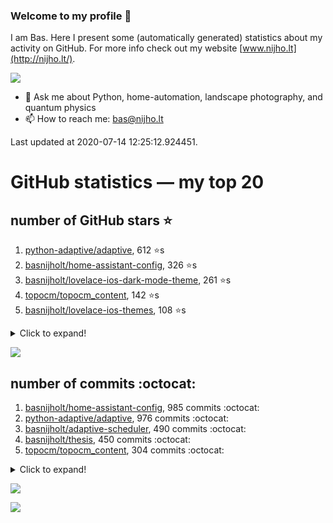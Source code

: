### Welcome to my profile 👋

I am Bas. Here I present some (automatically generated) statistics about my activity on GitHub. For more info check out my website [www.nijho.lt](http://nijho.lt/).

![](https://www.nijho.lt/authors/admin/avatar_hu9e60e4b9bc120dfb6a666009f2878da6_182107_250x250_fill_q90_lanczos_center.jpg)

- 💬 Ask me about Python, home-automation, landscape photography, and quantum physics
- 📫 How to reach me: bas@nijho.lt

Last updated at 2020-07-14 12:25:12.924451.

# GitHub statistics — my top 20

## number of GitHub stars ⭐️

1. [python-adaptive/adaptive](https://github.com/python-adaptive/adaptive/), 612 ⭐️s
2. [basnijholt/home-assistant-config](https://github.com/basnijholt/home-assistant-config/), 326 ⭐️s
3. [basnijholt/lovelace-ios-dark-mode-theme](https://github.com/basnijholt/lovelace-ios-dark-mode-theme/), 261 ⭐️s
4. [topocm/topocm_content](https://github.com/topocm/topocm_content/), 142 ⭐️s
5. [basnijholt/lovelace-ios-themes](https://github.com/basnijholt/lovelace-ios-themes/), 108 ⭐️s
<details><summary>Click to expand!</summary>

6. [python-kasa/python-kasa](https://github.com/python-kasa/python-kasa/), 67 ⭐️s
7. [basnijholt/home-assistant-macbook-touch-bar](https://github.com/basnijholt/home-assistant-macbook-touch-bar/), 43 ⭐️s
8. [kwant-project/kwant](https://github.com/kwant-project/kwant/), 42 ⭐️s
9. [basnijholt/thesis-cover](https://github.com/basnijholt/thesis-cover/), 10 ⭐️s
10. [basnijholt/aiokef](https://github.com/basnijholt/aiokef/), 9 ⭐️s
11. [basnijholt/iOSMessageExport](https://github.com/basnijholt/iOSMessageExport/), 9 ⭐️s
12. [basnijholt/adaptive-scheduler](https://github.com/basnijholt/adaptive-scheduler/), 8 ⭐️s
13. [basnijholt/instacron](https://github.com/basnijholt/instacron/), 8 ⭐️s
14. [kwant-project/kwant-tutorial-2016](https://github.com/kwant-project/kwant-tutorial-2016/), 6 ⭐️s
15. [basnijholt/ipynb_git_filters](https://github.com/basnijholt/ipynb_git_filters/), 5 ⭐️s
16. [basnijholt/lovelace-ios-light-mode-theme](https://github.com/basnijholt/lovelace-ios-light-mode-theme/), 5 ⭐️s
17. [basnijholt/molecular-dynamics-Python](https://github.com/basnijholt/molecular-dynamics-Python/), 5 ⭐️s
18. [basnijholt/orbitalfield](https://github.com/basnijholt/orbitalfield/), 5 ⭐️s
19. [basnijholt/psychedelic-data-science](https://github.com/basnijholt/psychedelic-data-science/), 4 ⭐️s
20. [basnijholt/thesis](https://github.com/basnijholt/thesis/), 4 ⭐️s

</details>

![](https://github.com/basnijholt/basnijholt/raw/master/stars_over_time.png)

## number of commits :octocat:

1. [basnijholt/home-assistant-config](https://github.com/basnijholt/home-assistant-config/), 985 commits :octocat:
2. [python-adaptive/adaptive](https://github.com/python-adaptive/adaptive/), 976 commits :octocat:
3. [basnijholt/adaptive-scheduler](https://github.com/basnijholt/adaptive-scheduler/), 490 commits :octocat:
4. [basnijholt/thesis](https://github.com/basnijholt/thesis/), 450 commits :octocat:
5. [topocm/topocm_content](https://github.com/topocm/topocm_content/), 304 commits :octocat:
<details><summary>Click to expand!</summary>

6. [basnijholt/aiokef](https://github.com/basnijholt/aiokef/), 245 commits :octocat:
7. [conda-forge/staged-recipes](https://github.com/conda-forge/staged-recipes/), 211 commits :octocat:
8. [python-adaptive/paper](https://github.com/python-adaptive/paper/), 198 commits :octocat:
9. [ohld/igbot](https://github.com/ohld/igbot/), 191 commits :octocat:
10. [basnijholt/spin-orbit-nanowires](https://github.com/basnijholt/spin-orbit-nanowires/), 189 commits :octocat:
11. [home-assistant/core](https://github.com/home-assistant/core/), 173 commits :octocat:
12. [basnijholt/media_player.kef](https://github.com/basnijholt/media_player.kef/), 156 commits :octocat:
13. [basnijholt/hpc05](https://github.com/basnijholt/hpc05/), 151 commits :octocat:
14. [basnijholt/lovelace-ios-themes](https://github.com/basnijholt/lovelace-ios-themes/), 138 commits :octocat:
15. [basnijholt/instacron](https://github.com/basnijholt/instacron/), 115 commits :octocat:
16. [basnijholt/nijho.lt](https://github.com/basnijholt/nijho.lt/), 112 commits :octocat:
17. [basnijholt/lovelace-ios-dark-mode-theme](https://github.com/basnijholt/lovelace-ios-dark-mode-theme/), 71 commits :octocat:
18. [basnijholt/lovelace-ios-light-mode-theme](https://github.com/basnijholt/lovelace-ios-light-mode-theme/), 65 commits :octocat:
19. [basnijholt/home-assistant-macbook-touch-bar](https://github.com/basnijholt/home-assistant-macbook-touch-bar/), 63 commits :octocat:
20. [basnijholt/yaml2bib](https://github.com/basnijholt/yaml2bib/), 57 commits :octocat:

</details>

![](https://github.com/basnijholt/basnijholt/raw/master/commits_per_hour.png)

![](https://github.com/basnijholt/basnijholt/raw/master/commits_per_weekday.png)

